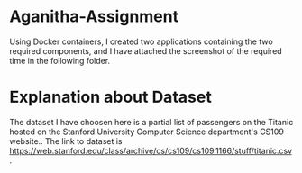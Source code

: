 # Aganitha-Assignment

Using Docker containers, I created two applications containing the two required components, and I have attached the screenshot of the required time in the following folder.

# Explanation about Dataset

The dataset I have choosen here is a partial list of passengers on the Titanic hosted on the Stanford University Computer Science department's CS109 website.. The link to dataset is https://web.stanford.edu/class/archive/cs/cs109/cs109.1166/stuff/titanic.csv.
